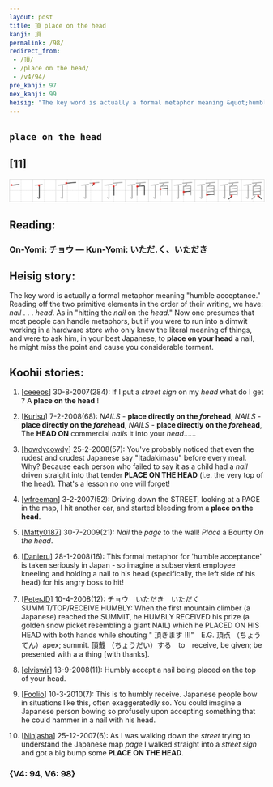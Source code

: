 ```yaml
---
layout: post
title: 頂 place on the head
kanji: 頂
permalink: /98/
redirect_from:
 - /頂/
 - /place on the head/
 - /v4/94/
pre_kanji: 97
nex_kanji: 99
heisig: "The key word is actually a formal metaphor meaning &quot;humble acceptance.&quot; Reading off the two primitive elements in the order of their writing, we have: <i>nail</i> . . . <i>head</i>. As in &quot;hitting the <i>nail</i> on the <i>head</i>.&quot; Now one presumes that most people can handle metaphors, but if you were to run into a dimwit working in a hardware store who only knew the literal meaning of things, and were to ask him, in your best Japanese, to <b>place on your head</b> a nail, he might miss the point and cause you considerable torment."
---
```


## `place on the head`

## [11]

<div class="stroke"><img src="../images/E9A082.png" /></div>

## Reading:

### On-Yomi: チョウ &mdash; Kun-Yomi: いただ.く、いただき

## Heisig story:

The key word is actually a formal metaphor meaning &quot;humble acceptance.&quot; Reading off the two primitive elements in the order of their writing, we have: <i>nail</i> . . . <i>head</i>. As in &quot;hitting the <i>nail</i> on the <i>head</i>.&quot; Now one presumes that most people can handle metaphors, but if you were to run into a dimwit working in a hardware store who only knew the literal meaning of things, and were to ask him, in your best Japanese, to <b>place on your head</b> a nail, he might miss the point and cause you considerable torment.

## Koohii stories:

1) [<a href="http://kanji.koohii.com/profile/ceeeps">ceeeps</a>] 30-8-2007(284): If I put a <em>street sign</em> on my <em>head</em> what do I get ? A<strong> place on the head</strong> !

2) [<a href="http://kanji.koohii.com/profile/Kurisu">Kurisu</a>] 7-2-2008(68): <em>NAILS</em> - <strong>place directly on the <em>fore</em>head</strong>, <em>NAILS</em> - <strong>place directly on the <em>fore</em>head</strong>, <em>NAILS</em> - <strong>place directly on the <em>fore</em>head</strong>, The <strong>HEAD ON</strong> commercial <em>nail</em>s it into your <em>head</em>......

3) [<a href="http://kanji.koohii.com/profile/howdycowdy">howdycowdy</a>] 25-2-2008(57): You&#039;ve probably noticed that even the rudest and crudest Japanese say &quot;Itadakimasu&quot; before every meal. Why? Because each person who failed to say it as a child had a <em>nail</em> driven straight into that tender<strong> PLACE ON THE HEAD</strong> (i.e. the very top of the head). That&#039;s a lesson no one will forget!

4) [<a href="http://kanji.koohii.com/profile/wfreeman">wfreeman</a>] 3-2-2007(52): Driving down the STREET, looking at a PAGE in the map, I hit another car, and started bleeding from a<strong> place on the head</strong>.

5) [<a href="http://kanji.koohii.com/profile/Matty0187">Matty0187</a>] 30-7-2009(21): <em>Nail</em> the <em>page</em> to the wall! <em>Place</em> a Bounty <em>On the head</em>.

6) [<a href="http://kanji.koohii.com/profile/Danieru">Danieru</a>] 28-1-2008(16): This formal metaphor for &#039;humble acceptance&#039; is taken seriously in Japan - so imagine a subservient employee kneeling and holding a nail to his head (specifically, the left side of his head) for his angry boss to hit!

7) [<a href="http://kanji.koohii.com/profile/PeterJD">PeterJD</a>] 10-4-2008(12): チョウ　いただき　いただく　SUMMIT/TOP/RECEIVE HUMBLY: When the first mountain climber (a Japanese) reached the SUMMIT, he HUMBLY RECEIVED his prize (a golden snow picket resembling a giant NAIL) which he PLACED ON HIS HEAD with both hands while shouting &quot; 頂きます !!!&quot;　E.G. 頂点 （ちょうてん）apex; summit. 頂戴 （ちょうだい）する　to　receive, be given; be presented with a a thing [with thanks].

8) [<a href="http://kanji.koohii.com/profile/elviswjr">elviswjr</a>] 13-9-2008(11): Humbly accept a nail being placed on the top of your head.

9) [<a href="http://kanji.koohii.com/profile/Foolio">Foolio</a>] 10-3-2010(7): This is to humbly receive. Japanese people bow in situations like this, often exaggeratedly so. You could imagine a Japanese person bowing so profusely upon accepting something that he could hammer in a nail with his head.

10) [<a href="http://kanji.koohii.com/profile/Ninjasha">Ninjasha</a>] 25-12-2007(6): As I was walking down the <em>street</em> trying to understand the Japanese map <em>page</em> I walked straight into a <em>street sign</em> and got a big bump some<strong> PLACE ON THE HEAD</strong>.

### {V4: 94, V6: 98}

